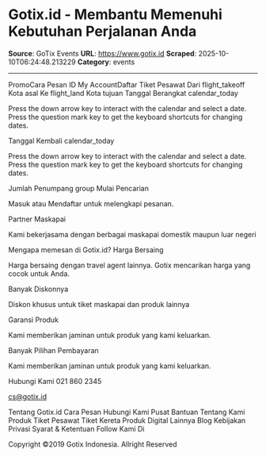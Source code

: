# Gotix.id - Membantu Memenuhi Kebutuhan Perjalanan Anda

**Source**: GoTix Events
**URL**: https://www.gotix.id
**Scraped**: 2025-10-10T06:24:48.213229
**Category**: events

---

PromoCara Pesan ID
My AccountDaftar
Tiket Pesawat
Dari
flight_takeoff
Kota asal
Ke
flight_land
Kota tujuan
Tanggal Berangkat
calendar_today

Press the down arrow key to interact with the calendar and select a date. Press the question mark key to get the keyboard shortcuts for changing dates.

 Tanggal Kembali
calendar_today

Press the down arrow key to interact with the calendar and select a date. Press the question mark key to get the keyboard shortcuts for changing dates.

Jumlah Penumpang
group
Mulai Pencarian

Masuk atau Mendaftar untuk melengkapi pesanan.

Partner Maskapai

Kami bekerjasama dengan berbagai maskapai domestik maupun luar negeri

Mengapa memesan di Gotix.id?
Harga Bersaing

Harga bersaing dengan travel agent lainnya. Gotix mencarikan harga yang cocok untuk Anda.

Banyak Diskonnya

Diskon khusus untuk tiket maskapai dan produk lainnya

Garansi Produk

Kami memberikan jaminan untuk produk yang kami keluarkan.

Banyak Pilihan Pembayaran

Kami memberikan jaminan untuk produk yang kami keluarkan.

Hubungi Kami
021 860 2345

cs@gotix.id

Tentang Gotix.id
Cara Pesan
Hubungi Kami
Pusat Bantuan
Tentang Kami
Produk
Tiket Pesawat
Tiket Kereta
Produk Digital
Lainnya
Blog
Kebijakan Privasi
Syarat & Ketentuan
Follow Kami Di

Copyright ©2019 Gotix Indonesia. Allright Reserved
